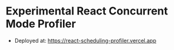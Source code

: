 # Experimental React Concurrent Mode Profiler

- Deployed at: https://react-scheduling-profiler.vercel.app
